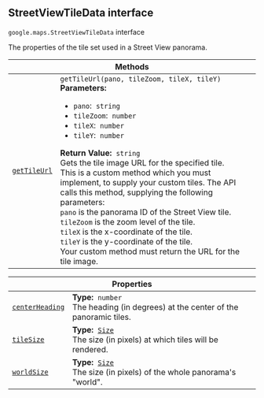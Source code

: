 
<h2 id="StreetViewTileData">StreetViewTileData interface</h2>
<p>
<code><span itemprop="path">google.maps</span>.<span itemprop="name">StreetViewTileData</span></code>
interface
</p>
<p>The properties of the tile set used in a Street View panorama.</p>
<div class="devsite-table-wrapper"><table class="methods responsive" summary="interface StreetViewTileData - Methods">
<thead>
<tr><th colspan="2">Methods</th>
</tr></thead>
<tbody>
<tr id="StreetViewTileData.getTileUrl">
<td itemprop="property"><code><a class="secret-link" href="#StreetViewTileData.getTileUrl"><span>getTileUrl</span></a></code></td>
<td><div><code>getTileUrl(pano, tileZoom, tileX, tileY)</code></div>
<div class="desc"><strong>Parameters:</strong>&nbsp; <ul>
<li><code>pano</code>:&nbsp; <code>string</code></li>
<li><code>tileZoom</code>:&nbsp; <code>number</code></li>
<li><code>tileX</code>:&nbsp; <code>number</code></li>
<li><code>tileY</code>:&nbsp; <code>number</code></li>
</ul></div>
<div class="desc"><strong>Return Value:</strong>&nbsp; <code>string</code></div>
<div class="desc">Gets the tile image URL for the specified tile.<br> This is a custom method which you must implement, to supply your custom tiles. The API calls this method, supplying the following parameters:<br> <code>pano</code> is the panorama ID of the Street View tile.<br> <code>tileZoom</code> is the zoom level of the tile.<br> <code>tileX</code> is the x-coordinate of the tile.<br> <code>tileY</code> is the y-coordinate of the tile.<br> Your custom method must return the URL for the tile image.<br></div></td>
</tr>
</tbody>
</table></div>
<div class="devsite-table-wrapper"><table class="properties responsive" summary="interface StreetViewTileData - Properties">
<thead>
<tr><th colspan="2">Properties</th>
</tr></thead>
<tbody>
<tr id="StreetViewTileData.centerHeading">
<td itemprop="property"><code><a class="secret-link" href="#StreetViewTileData.centerHeading"><span>centerHeading</span></a></code></td>
<td><div><strong>Type:</strong>&nbsp; <code>number</code></div>
<div class="desc">The heading (in degrees) at the center of the panoramic tiles.</div></td>
</tr>
<tr id="StreetViewTileData.tileSize">
<td itemprop="property"><code><a class="secret-link" href="#StreetViewTileData.tileSize"><span>tileSize</span></a></code></td>
<td><div><strong>Type:</strong>&nbsp; <code><a href="Size.md">Size</a></code></div>
<div class="desc">The size (in pixels) at which tiles will be rendered.</div></td>
</tr>
<tr id="StreetViewTileData.worldSize">
<td itemprop="property"><code><a class="secret-link" href="#StreetViewTileData.worldSize"><span>worldSize</span></a></code></td>
<td><div><strong>Type:</strong>&nbsp; <code><a href="Size.md">Size</a></code></div>
<div class="desc">The size (in pixels) of the whole panorama's "world".</div></td>
</tr>
</tbody>
</table></div>
